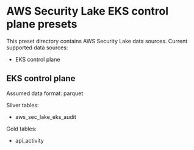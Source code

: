 
# AWS Security Lake EKS control plane presets

This preset directory contains AWS Security Lake data sources. Current supported data sources:
- EKS control plane

## EKS control plane

Assumed data format: parquet

Silver tables:
- aws_sec_lake_eks_audit

Gold tables:
- api_activity
